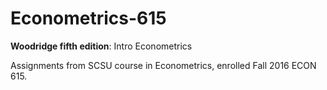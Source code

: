 # Econometrics-615

__Woodridge fifth edition__: Intro Econometrics

Assignments from SCSU course in Econometrics, enrolled Fall 2016 ECON 615.